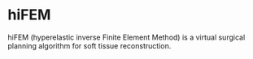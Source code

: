 # hiFEM
hiFEM (hyperelastic inverse Finite Element Method) is a virtual surgical planning algorithm for soft tissue reconstruction.
